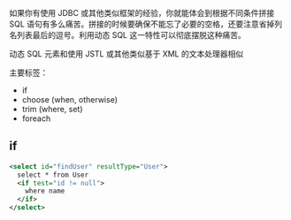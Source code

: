 如果你有使用 JDBC 或其他类似框架的经验，你就能体会到根据不同条件拼接 SQL 语句有多么痛苦。拼接的时候要确保不能忘了必要的空格，还要注意省掉列名列表最后的逗号。利用动态 SQL 这一特性可以彻底摆脱这种痛苦。

动态 SQL 元素和使用 JSTL 或其他类似基于 XML 的文本处理器相似

主要标签：
- if
- choose (when, otherwise)
- trim (where, set)
- foreach

## if

```xml
<select id="findUser" resultType="User">
  select * from User  
  <if test="id != null">
    where name 
  </if>
</select>
```